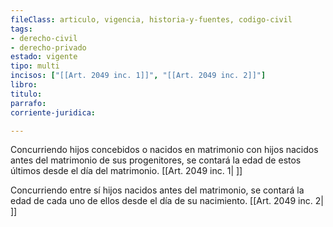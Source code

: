 ```yaml
---
fileClass: articulo, vigencia, historia-y-fuentes, codigo-civil
tags:
- derecho-civil
- derecho-privado
estado: vigente
tipo: multi
incisos: ["[[Art. 2049 inc. 1]]", "[[Art. 2049 inc. 2]]"]
libro:
titulo:
parrafo:
corriente-juridica:

---
```

Concurriendo hijos concebidos o nacidos en matrimonio con hijos nacidos antes del matrimonio de sus progenitores, se contará la edad de estos últimos desde el día del matrimonio. [[Art. 2049 inc. 1| ]]

Concurriendo entre sí hijos nacidos antes del matrimonio, se contará la edad de cada uno de ellos desde el día de su nacimiento. [[Art. 2049 inc. 2| ]]